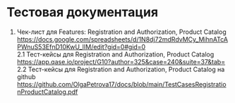 # Тестовая документация  
1. Чек-лист для Features: Registration and Authorization, Product Catalog  
https://docs.google.com/spreadsheets/d/1N8dj72mdRdvMCy_MihnATcAPWnuS53EfnD10KwU_lIM/edit?gid=0#gid=0  
2.1 Тест-кейсы для Registration and Authorization, Product Catalog  
https://app.qase.io/project/G10?author=325&case=240&suite=37&tab=  
2.2 Тест-кейсы для Registration and Authorization, Product Catalog на github
https://github.com/OlgaPetrova17/docs/blob/main/TestCasesRegistrationProductCatalog.pdf
